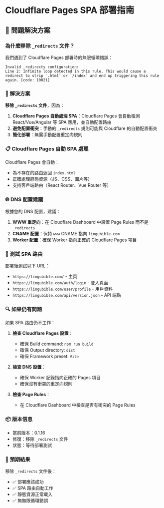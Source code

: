 # Cloudflare Pages SPA 部署指南

## 🎯 問題解決方案

### 為什麼移除 `_redirects` 文件？

我們遇到了 Cloudflare Pages 部署時的無限循環錯誤：

```
Invalid _redirects configuration:
Line 2: Infinite loop detected in this rule. This would cause a redirect to strip `.html` or `/index` and end up triggering this rule again. [code: 10021]
```

### 🔧 解決方案

**移除 `_redirects` 文件**，因為：

1. **Cloudflare Pages 自動處理 SPA**：Cloudflare Pages 會自動檢測 React/Vue/Angular 等 SPA 應用，並自動配置路由
2. **避免配置衝突**：手動的 `_redirects` 規則可能與 Cloudflare 的自動配置衝突
3. **簡化部署**：無需手動配置重定向規則

### 📋 Cloudflare Pages 自動 SPA 處理

Cloudflare Pages 會自動：
- 為不存在的路由返回 `index.html`
- 正確處理靜態資源（JS、CSS、圖片等）
- 支持客戶端路由（React Router、Vue Router 等）

### 🌐 DNS 配置建議

根據您的 DNS 配置，建議：

1. **WWW 重定向**：在 Cloudflare Dashboard 中設置 Page Rules 而不是 `_redirects`
2. **CNAME 配置**：保持 `www` CNAME 指向 `lingubible.com`
3. **Worker 配置**：確保 Worker 指向正確的 Cloudflare Pages 項目

### 🧪 測試 SPA 路由

部署後測試以下 URL：
- `https://lingubible.com/` - 主頁
- `https://lingubible.com/auth/login` - 登入頁面
- `https://lingubible.com/user/profile` - 用戶資料
- `https://lingubible.com/api/version.json` - API 端點

### 🔍 如果仍有問題

如果 SPA 路由仍不工作：

1. **檢查 Cloudflare Pages 設置**：
   - 確保 Build command: `npm run build`
   - 確保 Output directory: `dist`
   - 確保 Framework preset: `Vite`

2. **檢查 DNS 設置**：
   - 確保 Worker 記錄指向正確的 Pages 項目
   - 確保沒有衝突的重定向規則

3. **檢查 Page Rules**：
   - 在 Cloudflare Dashboard 中檢查是否有衝突的 Page Rules

### 📦 版本信息

- 當前版本：0.1.16
- 修復：移除 `_redirects` 文件
- 狀態：等待部署測試

### 🎉 預期結果

移除 `_redirects` 文件後：
- ✅ 部署應該成功
- ✅ SPA 路由自動工作
- ✅ 靜態資源正常載入
- ✅ 無無限循環錯誤 